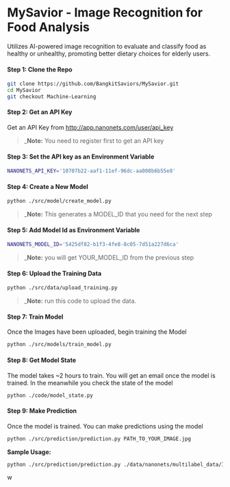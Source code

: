# MySavior - Image Recognition for Food Analysis
Utilizes AI-powered image recognition to evaluate and classify food as healthy or unhealthy, promoting better dietary choices for elderly users.

#### Step 1: Clone the Repo
```bash
git clone https://github.com/BangkitSaviors/MySavior.git
cd MySavior
git checkout Machine-Learning
```

#### Step 2: Get an API Key
Get an API Key from http://app.nanonets.com/user/api_key
 >_**Note:** You need to register first to get an API key

#### Step 3: Set the API key as an Environment Variable
```bash
NANONETS_API_KEY='10707b22-aaf1-11ef-96dc-aa008b6b55e8'
```

#### Step 4: Create a New Model
```bash
python ./src/model/create_model.py
```
 >_**Note:** This generates a MODEL_ID that you need for the next step

#### Step 5: Add Model Id as Environment Variable
```bash
NANONETS_MODEL_ID='5425df82-b1f3-4fe8-8c05-7d51a227d6ca'
```
 >_**Note:** you will get YOUR_MODEL_ID from the previous step

#### Step 6: Upload the Training Data
```bash
python ./src/data/upload_training.py
```
 >_**Note:** run this code to upload the data.

#### Step 7: Train Model
Once the Images have been uploaded, begin training the Model
```bash
python ./src/models/train_model.py
```

#### Step 8: Get Model State
The model takes ~2 hours to train. You will get an email once the model is trained. In the meanwhile you check the state of the model
```bash
python ./code/model_state.py
```

#### Step 9: Make Prediction
Once the model is trained. You can make predictions using the model
```bash
python ./src/prediction/prediction.py PATH_TO_YOUR_IMAGE.jpg
```

**Sample Usage:**
```bash
python ./src/prediction/prediction.py ./data/nanonets/multilabel_data/ImageSets/2_my_caesar_salad_hostedLargeUrl.jpg
```
w